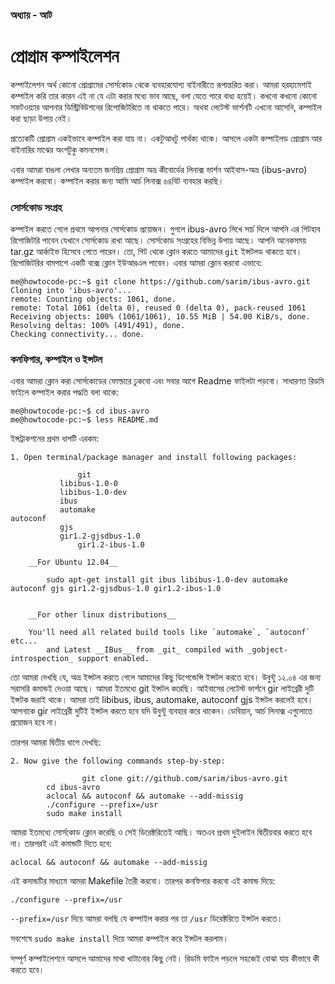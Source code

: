 ### অধ্যায় - আট
# প্রোগ্রাম কম্পাইলেশন

কম্পাইলেশন অর্থ কোনো প্রোগ্রামের সোর্সকোড থেকে ব্যবহারযোগ্য বাইনারীতে রূপান্তরিত করা। আমরা হরহামেশাই কম্পাইল করি তার কারন এই না যে এটা করার মধ্যে ভাব আছে, বলা যেতে পারে বাধ্য হয়েই। কখনো কখনো কোনো সফটওয়্যার আপনার ডিস্ট্রিবিউশনের রিপোজিটরিতে না থাকতে পারে। অথবা লেটেস্ট ভার্শনটি এখনো আসেনি, কম্পাইল করা ছাড়া উপায় নেই।

প্রত্যেকটি প্রোগ্রাম একইভাবে কম্পাইল করা যায় না। একটুআধটু পার্থক্য থাকে। আসলে একটা কম্পাইলড প্রোগ্রাম আর বাইনারির মাঝের অংশটুকু কমনসেন্স।

এবার আমরা বাঙলা লেখার অন্যতম জনপ্রিয় প্রোগ্রাম অভ্র কীবোর্ডের লিনাক্স ভার্শন আইবাস-অভ্র (ibus-avro) কম্পাইল করবো। কম্পাইল করার জন্য আমি আর্চ লিনাক্স ৬৪বিট ব্যবহার করছি।

### সোর্সকোড সংগ্রহ

কম্পাইল করতে গেলে প্রথমে আপনার সোর্সকোড প্রয়োজন। গুগলে ibus-avro লিখে সার্চ দিলে আপনি এর গিটহাব রিপোজিটরি পাবেন যেখানে সোর্সকোড রাখা আছে। সোর্সকোড সংগ্রহের বিভিন্ন উপায় আছে। আপনি অনেকসময় tar.gz আর্কাইভ হিসেবে পেতে পারেন। তো, গিট থেকে ক্লোন করতে আমাদের `git` ইন্সটলড থাকতে হবে। রিপোজিটরির বামপাশে একটি বক্সে ক্লোন ইউআরএল পাবেন। এবার আমরা ক্লোন করবো এভাবে:

```
me@howtocode-pc:~$ git clone https://github.com/sarim/ibus-avro.git
Cloning into 'ibus-avro'...
remote: Counting objects: 1061, done.
remote: Total 1061 (delta 0), reused 0 (delta 0), pack-reused 1061
Receiving objects: 100% (1061/1061), 10.55 MiB | 54.00 KiB/s, done.
Resolving deltas: 100% (491/491), done.
Checking connectivity... done.
```

### কনফিগার, কম্পাইল ও ইন্সটল

এবার আমরা ক্লোন করা সোর্সকোডের ফোল্ডারে ঢুকবো এবং সবার আগে Readme ফাইলটা পড়বো। সাধারণত রিডমি ফাইলে কম্পাইল করার পদ্ধতি বলা থাকে:

```
me@howtocode-pc:~$ cd ibus-avro
me@howtocode-pc:~$ less README.md
```

ইন্সট্রাকশনের প্রথম ধাপটি এরকম:

```
1. Open terminal/package manager and install following packages:

               git
	       libibus-1.0-0
	       libibus-1.0-dev
	       ibus
	       automake										                 autoconf
	       gjs
	       gir1.2-gjsdbus-1.0
               gir1.2-ibus-1.0

    __For Ubuntu 12.04__

        sudo apt-get install git ibus libibus-1.0-dev automake autoconf gjs gir1.2-gjsdbus-1.0 gir1.2-ibus-1.0


    __For other linux distributions__

    You'll need all related build tools like `automake`, `autoconf` etc...
        and Latest __IBus__ from _git_ compiled with _gobject-introspection_ support enabled.
```

তো আমরা দেখছি যে, অভ্র ইন্সটল করতে গেলে আমাদের কিছু ডিপেন্ডেন্সি ইন্সটল করতে হবে। উবুন্টু ১২.০৪ এর জন্য সরাসরি কমান্ডই দেওয়া আছে। আমরা ইতমধ্যে git ইন্সটল করেছি। আইবাসের লেটেস্ট ভার্শনে gir লাইব্রেরী দুটি ইন্সটক জরাই থাকে। আমরা তাই libibus, ibus, automake, autoconf gjs ইন্সটল করলেই হবে। আপনাকে gir লাইব্রেরী দুটিই ইন্সটল করতে হবে যদি উবুন্টু ব্যবহার করে থাকেন। ডেবিয়ান, আর্চ লিনাক্স এগুলোতে প্রয়োজন হবে না।

তারপর আমরা দ্বিতীয় ধাপে দেখছি:

```
2. Now give the following commands step-by-step:

                git clone git://github.com/sarim/ibus-avro.git
		cd ibus-avro
		aclocal && autoconf && automake --add-missig
		./configure --prefix=/usr
		sudo make install
```

আমরা ইতমধ্যে সোর্সকোড ক্লোন করেছি ও সেই ডিরেক্টরিতেই আছি। অতএব প্রথম দুইলাইন দ্বিতীয়বার করতে হবে না। তারপরই এই কমান্ডটি দিতে হবে:

```
aclocal && autoconf && automake --add-missig
```

এই কমান্ডটির মাধ্যমে আমরা Makefile তৈরী করবো। তারপর কনফিগার করবো এই কমান্ড দিয়ে:

```
./configure --prefix=/usr
```

`--prefix=/usr` দিয়ে আমরা বলছি যে কম্পাইল করার পর তা `/usr` ডিরেক্টরিতে ইন্সটল করতে।

সবশেষে `sudo make install` দিয়ে আমরা কম্পাইল করে ইন্সটল করলাম।

সম্পূর্ণ কম্পাইলেশনে আসলে আমাদের মাথা খাটানোর কিছু নেই। রিডমি ফাইল পড়লে সহজেই বোঝা যায় কীভাবে কী করতে হবে।